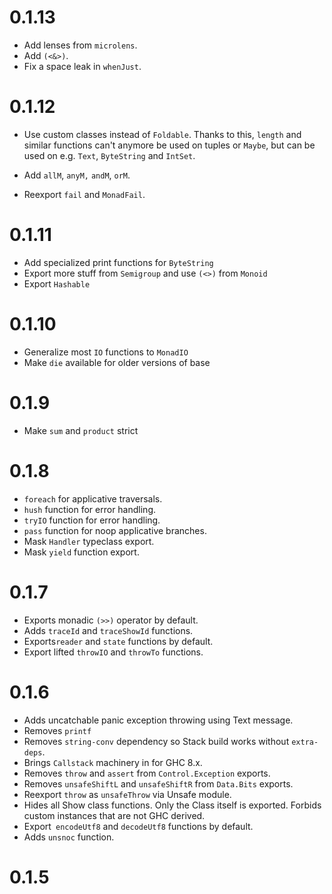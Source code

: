 0.1.13
======

* Add lenses from `microlens`.
* Add `(<&>)`.
* Fix a space leak in `whenJust`.

0.1.12
======

* Use custom classes instead of `Foldable`. Thanks to this, `length` and similar functions can't anymore be used on tuples or `Maybe`, but can be used on e.g. `Text`, `ByteString` and `IntSet`.

* Add `allM`, `anyM,` `andM`, `orM`.

* Reexport `fail` and `MonadFail`.

0.1.11
======

* Add specialized print functions for `ByteString`
* Export more stuff from `Semigroup` and use `(<>)` from `Monoid`
* Export `Hashable`

0.1.10
======

* Generalize most `IO` functions to `MonadIO`
* Make `die` available for older versions of base

0.1.9
=====

* Make `sum` and `product` strict

0.1.8
=====

* ``foreach`` for applicative traversals.
* ``hush`` function for error handling.
* ``tryIO`` function for error handling.
* ``pass`` function for noop applicative branches.
* Mask ``Handler`` typeclass export.
* Mask ``yield`` function export.

0.1.7
=====

* Exports monadic ``(>>)`` operator by default.
* Adds ``traceId`` and ``traceShowId`` functions.
* Exports``reader`` and ``state``  functions by default.
* Export lifted ``throwIO`` and ``throwTo`` functions.

0.1.6
=====

* Adds uncatchable panic exception throwing using Text message.
* Removes ``printf``
* Removes ``string-conv`` dependency so Stack build works without ``extra-deps``.
* Brings ``Callstack`` machinery in for GHC 8.x.
* Removes ``throw`` and ``assert`` from ``Control.Exception`` exports.
* Removes ``unsafeShiftL`` and ``unsafeShiftR`` from ``Data.Bits`` exports.
* Reexport ``throw`` as ``unsafeThrow`` via Unsafe module.
* Hides all Show class functions. Only the Class itself is exported. Forbids custom instances that are not GHC derived.
* Export`` encodeUtf8`` and ``decodeUtf8`` functions by default.
* Adds ``unsnoc`` function.

0.1.5
=====

